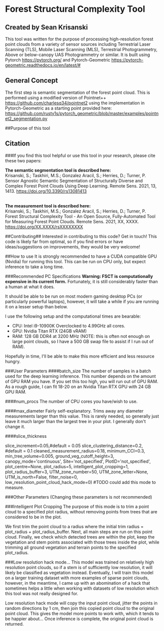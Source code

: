 # Forest Structural Complexity Tool
## Created by Sean Krisanski
This tool was written for the purpose of processing high-resolution forest point clouds from a variety of sensor
sources including Terrestrial Laser Scanning (TLS), Mobile Laser Scanning (MLS), Terrestrial Photogrammetry, Above 
or below-canopy UAS Photogrammetry or similar. It is built using Pytorch https://pytorch.org/ and Pytorch-Geometric 
https://pytorch-geometric.readthedocs.io/en/latest/#

## General Concept
The first step is semantic segmentation of the forest point cloud. This is performed using a modified version of
Pointnet++ https://github.com/charlesq34/pointnet2 using the implementation in Pytorch-Geometric as a starting point
provided here: https://github.com/rusty1s/pytorch_geometric/blob/master/examples/pointnet2_segmentation.py


##Purpose of this tool



## Citation
###If you find this tool helpful or use this tool in your research, please cite these two papers:

**The semantic segmentation tool is described here:**
\
Krisanski, S.; Taskhiri, M.S.; Gonzalez Aracil, S.; Herries, D.; Turner, P. Sensor Agnostic Semantic Segmentation of
Structurally Diverse and Complex Forest Point Clouds Using Deep Learning. Remote Sens. 2021, 13, 1413.
https://doi.org/10.3390/rs13081413

\
**The measurement tool is described here:**
\
Krisanski, S.; Taskhiri, M.S.; Gonzalez Aracil, S.; Herries, D.; Turner, P. Forest Structural Complexity Tool - An Open
Source, Fully-Automated Tool for Measuring Forest Point Clouds. Remote Sens. 2021, XX, XXXX. 
https://doi.org/XX.XXXX/rsXXXXXXXX


##Contributing##
Interested in contributing to this code? Get in touch! This code is likely far from optimal, so if you find errors or 
have ideas/suggestions on improvements, they would be very welcome!

##How to use
It is strongly recommended to have a CUDA compatible GPU (Nvidia) for running this tool. This can be run on CPU
only, but expect inference to take a long time.

###Recommended PC Specifications
**Warning: FSCT is computationally expensive in its current form.** Fortunately, it is still considerably faster than a human 
at what it does.

It should be able to be run on most modern gaming desktop PCs (or particularly powerful laptops), however, it will
take a while if you are running it on a lesser setup than below.

I use the following setup and the computational times are bearable:
- CPU: Intel i9-10900K Overclocked to 4.99GHz all cores.
- GPU: Nvidia Titan RTX (24GB vRAM)
- RAM: 128 GB DDR4 at 3200 MHz (NOTE: this is often not enough on large point clouds, so I have a 500 GB swap file to assist if I run out of RAM).

Hopefully in time, I'll be able to make this more efficient and less resource hungry.

###User Parameters
####batch_size
The number of samples in a batch used for the deep learning inference. This number depends on the amount of GPU RAM you
have. If you set this too high, you will run out of GPU RAM. As a rough guide, I can fit 18-20 on an Nvidia Titan RTX GPU with 24 GB GPU
RAM.

####num_procs
The number of CPU cores you have/wish to use.

####max_diameter
Fairly self-explanatory. Trims away any diameter measurements larger than this value. This is rarely needed, so 
generally just leave it much larger than the largest tree in your plot. I generally don't change it.




####slice_thickness



slice_increment=0.05,#default = 0.05
slice_clustering_distance=0.2, #default = 0.1
cleaned_measurement_radius=0.18,
minimum_CCI=0.3,
min_tree_volume=0.005,
ground_veg_cutoff_height=3,
canopy_mode='continuous',
Site='not_specified',
PlotID='not_specified',
plot_centre=None,
plot_radius=5,
intelligent_plot_cropping=1,
plot_radius_buffer=3,
UTM_zone_number=50,
UTM_zone_letter=None,
UTM_is_north=False,
filter_noise=0,
low_resolution_point_cloud_hack_mode=0) #TODO could add this mode to measure.

###Other Parameters (Changing these parameters is not recommended)



###Intelligent Plot Cropping
The purpose of this mode is to trim a point cloud to a specified plot radius, without removing points from trees that
are considered to be in the plot.

We first trim the point cloud to a radius where the initial trim radius = plot_radius + plot_radius_buffer.
Next, all main steps are run on this point cloud. Finally, we check which detected trees are within the plot,
keep the vegetation and stem points associated with those trees inside the plot, while trimming all ground vegetation
and terrain points to the specified plot_radius.



###Low resolution hack mode...
This model was trained on relatively high resolution point clouds, so if a stem is of sufficiently low resolution,
it will likely be classified as vegetation instead. Eventually, I will train this model on a larger training dataset
with more examples of sparse point clouds, however, in the meantime, I came up with an abomination of a hack that
sometimes helps a little when working with datasets of low resolution which this tool was not really designed for.

Low resolution hack mode will copy the input point cloud, jitter the points in random directions by 1 cm, then join this
copied point cloud to the original point cloud. This gives the model more points to work with, which it tends to be
happier about...
Once inference is complete, the original point cloud is returned.